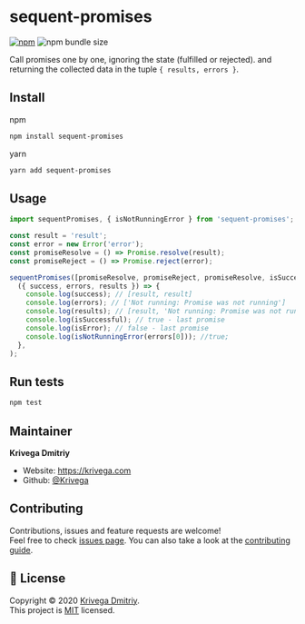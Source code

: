 # sequent-promises

[![npm](https://img.shields.io/npm/v/sequent-promises?style=flat-square)](https://www.npmjs.com/package/sequent-promises)
![npm bundle size](https://img.shields.io/bundlephobia/minzip/sequent-promises?style=flat-square)

Call promises one by one, ignoring the state (fulfilled or rejected). and returning the collected data in the tuple `{ results, errors }`.

## Install

npm

```sh
npm install sequent-promises
```

yarn

```sh
yarn add sequent-promises
```

## Usage

```js
import sequentPromises, { isNotRunningError } from 'sequent-promises';

const result = 'result';
const error = new Error('error');
const promiseResolve = () => Promise.resolve(result);
const promiseReject = () => Promise.reject(error);

sequentPromises([promiseResolve, promiseReject, promiseResolve, isSuccessful, isError]).then(
  ({ success, errors, results }) => {
    console.log(success); // [result, result]
    console.log(errors); // ['Not running: Promise was not running']
    console.log(results); // [result, 'Not running: Promise was not running', result]
    console.log(isSuccessful); // true - last promise
    console.log(isError); // false - last promise
    console.log(isNotRunningError(errors[0])); //true;
  },
);
```

## Run tests

```sh
npm test
```

## Maintainer

**Krivega Dmitriy**

- Website: <https://krivega.com>
- Github: [@Krivega](https://github.com/Krivega)

## Contributing

Contributions, issues and feature requests are welcome!<br />Feel free to check [issues page](https://github.com/Krivega/sequent-promises/issues). You can also take a look at the [contributing guide](https://github.com/Krivega/sequent-promises/blob/master/CONTRIBUTING.md).

## 📝 License

Copyright © 2020 [Krivega Dmitriy](https://github.com/Krivega).<br />
This project is [MIT](https://github.com/Krivega/sequent-promises/blob/master/LICENSE) licensed.
